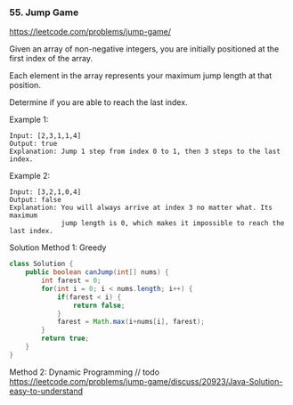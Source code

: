 ### 55. Jump Game

https://leetcode.com/problems/jump-game/

Given an array of non-negative integers, you are initially positioned at the first index of the array.

Each element in the array represents your maximum jump length at that position.

Determine if you are able to reach the last index.

Example 1:
```
Input: [2,3,1,1,4]
Output: true
Explanation: Jump 1 step from index 0 to 1, then 3 steps to the last index.
```
Example 2:
```
Input: [3,2,1,0,4]
Output: false
Explanation: You will always arrive at index 3 no matter what. Its maximum
             jump length is 0, which makes it impossible to reach the last index.
```

Solution
Method 1: Greedy
```java
class Solution {
    public boolean canJump(int[] nums) {
        int farest = 0;
        for(int i = 0; i < nums.length; i++) {
            if(farest < i) {
                return false;
            }
            farest = Math.max(i+nums[i], farest);
        }
        return true;
    }
}
```

Method 2: Dynamic Programming
// todo https://leetcode.com/problems/jump-game/discuss/20923/Java-Solution-easy-to-understand

